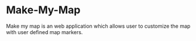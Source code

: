 # Make-My-Map
Make my map is an web application which allows user to customize the map with user defined map markers.
